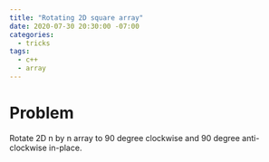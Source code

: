 ```yaml
---
title: "Rotating 2D square array"
date: 2020-07-30 20:30:00 -07:00
categories:
  - tricks
tags:
  - c++
  - array
---
```

# Problem  
Rotate 2D n by n array to 90 degree clockwise and 90 degree anti-clockwise in-place.
